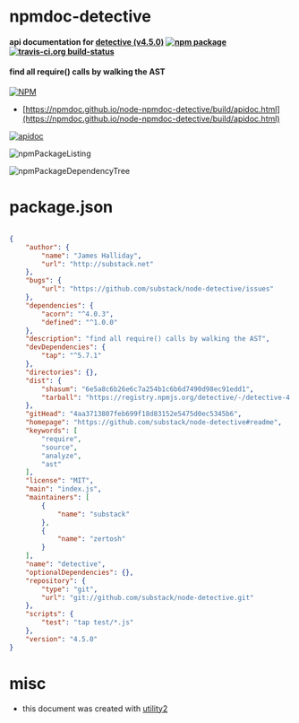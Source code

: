 # npmdoc-detective

#### api documentation for  [detective (v4.5.0)](https://github.com/substack/node-detective#readme)  [![npm package](https://img.shields.io/npm/v/npmdoc-detective.svg?style=flat-square)](https://www.npmjs.org/package/npmdoc-detective) [![travis-ci.org build-status](https://api.travis-ci.org/npmdoc/node-npmdoc-detective.svg)](https://travis-ci.org/npmdoc/node-npmdoc-detective)

#### find all require() calls by walking the AST

[![NPM](https://nodei.co/npm/detective.png?downloads=true&downloadRank=true&stars=true)](https://www.npmjs.com/package/detective)

- [https://npmdoc.github.io/node-npmdoc-detective/build/apidoc.html](https://npmdoc.github.io/node-npmdoc-detective/build/apidoc.html)

[![apidoc](https://npmdoc.github.io/node-npmdoc-detective/build/screenCapture.buildCi.browser.%252Ftmp%252Fbuild%252Fapidoc.html.png)](https://npmdoc.github.io/node-npmdoc-detective/build/apidoc.html)

![npmPackageListing](https://npmdoc.github.io/node-npmdoc-detective/build/screenCapture.npmPackageListing.svg)

![npmPackageDependencyTree](https://npmdoc.github.io/node-npmdoc-detective/build/screenCapture.npmPackageDependencyTree.svg)



# package.json

```json

{
    "author": {
        "name": "James Halliday",
        "url": "http://substack.net"
    },
    "bugs": {
        "url": "https://github.com/substack/node-detective/issues"
    },
    "dependencies": {
        "acorn": "^4.0.3",
        "defined": "^1.0.0"
    },
    "description": "find all require() calls by walking the AST",
    "devDependencies": {
        "tap": "^5.7.1"
    },
    "directories": {},
    "dist": {
        "shasum": "6e5a8c6b26e6c7a254b1c6b6d7490d98ec91edd1",
        "tarball": "https://registry.npmjs.org/detective/-/detective-4.5.0.tgz"
    },
    "gitHead": "4aa3713807feb699f18d83152e5475d0ec5345b6",
    "homepage": "https://github.com/substack/node-detective#readme",
    "keywords": [
        "require",
        "source",
        "analyze",
        "ast"
    ],
    "license": "MIT",
    "main": "index.js",
    "maintainers": [
        {
            "name": "substack"
        },
        {
            "name": "zertosh"
        }
    ],
    "name": "detective",
    "optionalDependencies": {},
    "repository": {
        "type": "git",
        "url": "git://github.com/substack/node-detective.git"
    },
    "scripts": {
        "test": "tap test/*.js"
    },
    "version": "4.5.0"
}
```



# misc
- this document was created with [utility2](https://github.com/kaizhu256/node-utility2)
